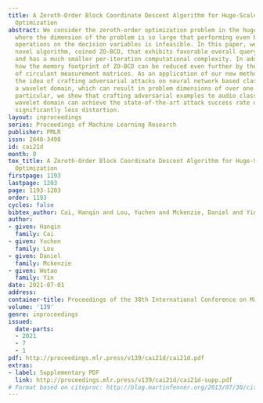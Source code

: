 ```yaml
---
title: A Zeroth-Order Block Coordinate Descent Algorithm for Huge-Scale Black-Box
  Optimization
abstract: We consider the zeroth-order optimization problem in the huge-scale setting,
  where the dimension of the problem is so large that performing even basic vector
  operations on the decision variables is infeasible. In this paper, we propose a
  novel algorithm, coined ZO-BCD, that exhibits favorable overall query complexity
  and has a much smaller per-iteration computational complexity. In addition, we discuss
  how the memory footprint of ZO-BCD can be reduced even further by the clever use
  of circulant measurement matrices. As an application of our new method, we propose
  the idea of crafting adversarial attacks on neural network based classifiers in
  a wavelet domain, which can result in problem dimensions of over one million. In
  particular, we show that crafting adversarial examples to audio classifiers in a
  wavelet domain can achieve the state-of-the-art attack success rate of 97.9% with
  significantly less distortion.
layout: inproceedings
series: Proceedings of Machine Learning Research
publisher: PMLR
issn: 2640-3498
id: cai21d
month: 0
tex_title: A Zeroth-Order Block Coordinate Descent Algorithm for Huge-Scale Black-Box
  Optimization
firstpage: 1193
lastpage: 1203
page: 1193-1203
order: 1193
cycles: false
bibtex_author: Cai, Hanqin and Lou, Yuchen and Mckenzie, Daniel and Yin, Wotao
author:
- given: Hanqin
  family: Cai
- given: Yuchen
  family: Lou
- given: Daniel
  family: Mckenzie
- given: Wotao
  family: Yin
date: 2021-07-01
address:
container-title: Proceedings of the 38th International Conference on Machine Learning
volume: '139'
genre: inproceedings
issued:
  date-parts:
  - 2021
  - 7
  - 1
pdf: http://proceedings.mlr.press/v139/cai21d/cai21d.pdf
extras:
- label: Supplementary PDF
  link: http://proceedings.mlr.press/v139/cai21d/cai21d-supp.pdf
# Format based on citeproc: http://blog.martinfenner.org/2013/07/30/citeproc-yaml-for-bibliographies/
---
```

